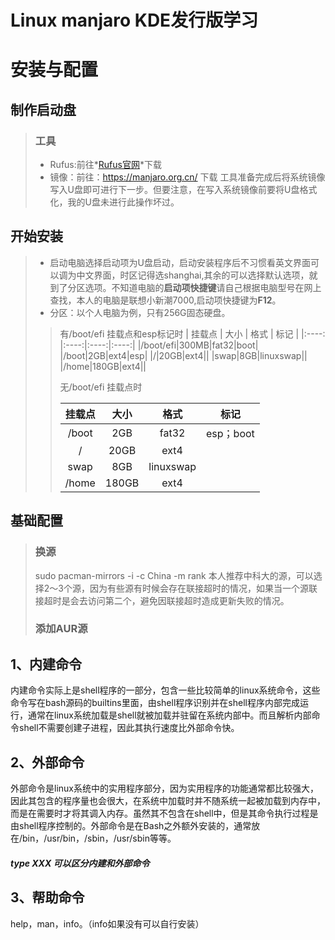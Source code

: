 # Linux manjaro KDE发行版学习

# 安装与配置

## 制作启动盘

> ### 工具
> + Rufus:前往*[Rufus官网](https://rufus.ie/zh/)*下载
> + 镜像：前往：https://manjaro.org.cn/ 下载
> 工具准备完成后将系统镜像写入U盘即可进行下一步。但要注意，在写入系统镜像前要将U盘格式化，我的U盘未进行此操作坏过。


## 开始安装

> + 启动电脑选择启动项为U盘启动，启动安装程序后不习惯看英文界面可以调为中文界面，时区记得选shanghai,其余的可以选择默认选项，就到了分区选项。不知道电脑的**启动项快捷键**请自己根据电脑型号在网上查找，本人的电脑是联想小新潮7000,启动项快捷键为**F12**。
> + 分区：以个人电脑为例，只有256G固态硬盘。
> > 有/boot/efi 挂载点和esp标记时
> > | 挂载点 |  大小 | 格式 | 标记  |
> > |:----: |:----:|:----:|:----:|
> > |/boot/efi|300MB|fat32|boot|
> > |/boot|2GB|ext4|esp|
> > |/|20GB|ext4||
> > |swap|8GB|linuxswap||
> > |/home|180GB|ext4||
> > 
> > 无/boot/efi 挂载点时
> > 
> > | 挂载点 |  大小 | 格式 | 标记  |
> > |:----: |:----:|:----:|:----:|
> > |/boot|2GB|fat32|esp；boot|
> > |/|20GB|ext4||
> > |swap|8GB|linuxswap||
> > |/home|180GB|ext4||


## 基础配置

> ### 换源
>  sudo pacman-mirrors -i -c China -m rank
>  本人推荐中科大的源，可以选择2～3个源，因为有些源有时候会存在联接超时的情况，如果当一个源联接超时是会去访问第二个，避免因联接超时造成更新失败的情况。
> ### 添加AUR源
## 1、内建命令


内建命令实际上是shell程序的一部分，包含一些比较简单的linux系统命令，这些命令写在bash源码的builtins里面，由shell程序识别并在shell程序内部完成运行，通常在linux系统加载是shell就被加载并驻留在系统内部中。而且解析内部命令shell不需要创建子进程，因此其执行速度比外部命令快。  
    

## 2、外部命令

外部命令是linux系统中的实用程序部分，因为实用程序的功能通常都比较强大，因此其包含的程序量也会很大，在系统中加载时并不随系统一起被加载到内存中，而是在需要时才将其调入内存。虽然其不包含在shell中，但是其命令执行过程是由shell程序控制的。外部命令是在Bash之外额外安装的，通常放在/bin，/usr/bin，/sbin，/usr/sbin等等。  
    

##### type XXX 可以区分内建和外部命令

## 3、帮助命令

help，man，info。（info如果没有可以自行安装）
